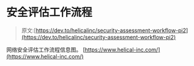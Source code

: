 # 安全评估工作流程

> 原文:[https://dev.to/helicalinc/security-assessment-workflow-pi2](https://dev.to/helicalinc/security-assessment-workflow-pi2)

网络安全评估工作流程信息图。
[https://www.helical-inc.com/](https://www.helical-inc.com/)